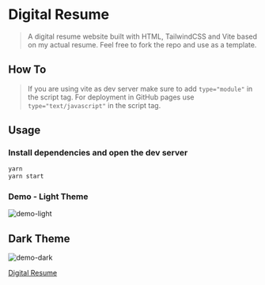 # Digital Resume

> A digital resume website built with HTML, TailwindCSS and Vite based on my actual resume.
> Feel free to fork the repo and use as a template.

## How To

> If you are using vite as dev server make sure to add `type="module"` in the script tag. For deployment in GitHub pages use `type="text/javascript"` in the script tag.

## Usage

### Install dependencies and open the dev server

```bash
yarn
yarn start
```

### Demo - Light Theme

![demo-light](https://user-images.githubusercontent.com/78271602/185386776-d1bab992-30c1-443c-b56e-ebcffe61bf96.png)

## Dark Theme

![demo-dark](https://user-images.githubusercontent.com/78271602/185386816-97207c1a-b694-411c-b70a-df2689f729b8.png)

[Digital Resume](https://apicgg.github.io/digital-resume/)
